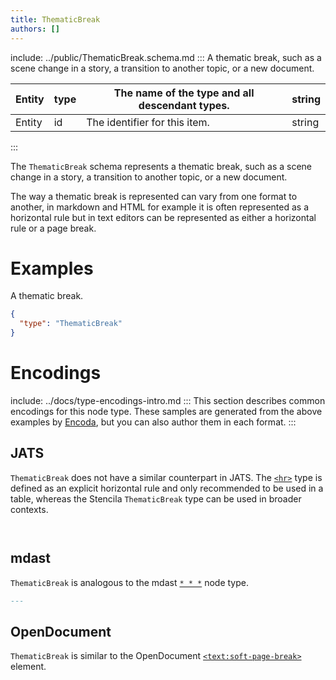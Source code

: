 ```yaml
---
title: ThematicBreak
authors: []
---
```


include: ../public/ThematicBreak.schema.md
:::
A thematic break, such as a scene change in a story, a transition to another topic, or a new document.

| Entity | type | The name of the type and all descendant types. | string |
| ------ | ---- | ---------------------------------------------- | ------ |
| Entity | id   | The identifier for this item.                  | string |

:::

The `ThematicBreak` schema represents a thematic break, such as a scene change in a story, a transition to another topic, or a new document.

The way a thematic break is represented can vary from one format to another, in markdown and HTML for example it is often represented as a horizontal rule but in text editors can be represented as either a horizontal rule or a page break.

# Examples

A thematic break.

```json validate import=example
{
  "type": "ThematicBreak"
}
```

# Encodings

include: ../docs/type-encodings-intro.md
:::
This section describes common encodings for this node type. These samples are generated from the above examples by [Encoda](https://stencila.github.io/encoda), but you can also author them in each format.
:::

## JATS

`ThematicBreak` does not have a similar counterpart in JATS. The [`<hr>`](https://jats.nlm.nih.gov/articleauthoring/tag-library/1.2/element/hr.html) type is defined as an explicit horizontal rule and only recommended to be used in a table, whereas the Stencila `ThematicBreak` type can be used in broader contexts.

```jats export=example


```

## mdast

`ThematicBreak` is analogous to the mdast [`* * *`](https://github.com/syntax-tree/mdast#ThematicBreak) node type.

```markdown export=example
---
```

## OpenDocument

`ThematicBreak` is similar to the OpenDocument [`<text:soft-page-break>`](http://docs.oasis-open.org/office/v1.2/os/OpenDocument-v1.2-os-part1.html#element-text_soft-page-break) element.

[//]: # 'WIP: JATS needs fixing'
